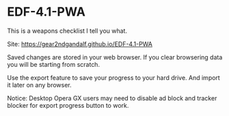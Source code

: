 # EDF-4.1-PWA
This is a weapons checklist I tell you what.

Site: https://gear2ndgandalf.github.io/EDF-4.1-PWA

Saved changes are stored in your web browser. If you clear browsering data you will be starting from scratch.

Use the export feature to save your progress to your hard drive. And import it later on any browser.

Notice: Desktop Opera GX users may need to disable ad block and tracker blocker for export progress button to work.
